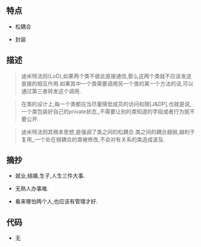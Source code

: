 ## 特点

- 松耦合

- 封装

## 描述

> 迪米特法则(LoD),如果两个类不彼此直接通信,那么这两个类就不应该发送直接的相互作用.如果其中一个类需要调用另一个类的某一个方法的话,可以通过第三者转发这个调用.

> 在类的设计上,每一个类都应当尽量降低成员的访问权限[J&DP],也就是说,一个类包装好自己的private状态,,不需要让别的类知道的字段或者行为就不要公开.

> 迪米特法则其根本思想,是强调了类之间的松耦合.类之间的耦合越弱,越利于复用,,一个处在弱耦合的类被修改,不会对有关系的类造成波及.

## 摘抄

- 就业,结婚,生子,人生三件大事.

- 无熟人办事难.

- 看来哪怕两个人,也应该有管理才好.



## 代码

- 无